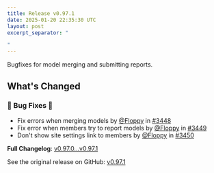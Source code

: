 ```yaml
---
title: Release v0.97.1
date: 2025-01-20 22:35:30 UTC
layout: post
excerpt_separator: "

"
---
```

Bugfixes for model merging and submitting reports.

## What's Changed
### 🐛 Bug Fixes 🐛
* Fix errors when merging models by [@Floppy](https://github.com/Floppy) in [#3448](https://github.com/manyfold3d/manyfold/pull/3448)
* Fix error when members try to report models by [@Floppy](https://github.com/Floppy) in [#3449](https://github.com/manyfold3d/manyfold/pull/3449)
* Don't show site settings link to members by [@Floppy](https://github.com/Floppy) in [#3450](https://github.com/manyfold3d/manyfold/pull/3450)


**Full Changelog**: [v0.97.0...v0.97.1](https://github.com/manyfold3d/manyfold/compare/v0.97.0...v0.97.1)

See the original release on GitHub: [v0.97.1](https://github.com/manyfold3d/manyfold/releases/tag/v0.97.1)
